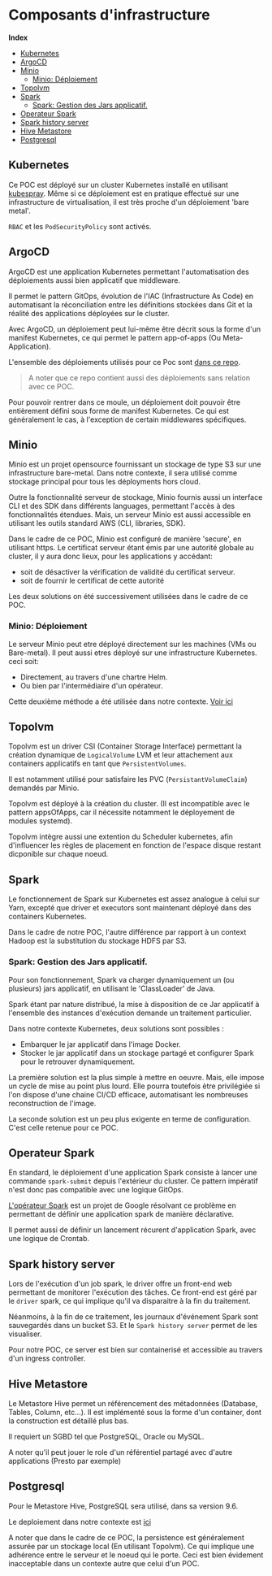 # Composants d'infrastructure

<!-- START doctoc generated TOC please keep comment here to allow auto update -->
<!-- DON'T EDIT THIS SECTION, INSTEAD RE-RUN doctoc TO UPDATE -->
**Index**

- [Kubernetes](#kubernetes)
- [ArgoCD](#argocd)
- [Minio](#minio)
  - [Minio: Déploiement](#minio-d%C3%A9ploiement)
- [Topolvm](#topolvm)
- [Spark](#spark)
  - [Spark: Gestion des Jars applicatif.](#spark-gestion-des-jars-applicatif)
- [Operateur Spark](#operateur-spark)
- [Spark history server](#spark-history-server)
- [Hive Metastore](#hive-metastore)
- [Postgresql](#postgresql)

<!-- END doctoc generated TOC please keep comment here to allow auto update -->



## Kubernetes

Ce POC est déployé sur un cluster Kubernetes installé en utilisant [kubespray](https://github.com/kubernetes-sigs/kubespray). Même si ce déploiement est en pratique effectué sur une infrastructure de virtualisation, il est très proche d'un déploiement 'bare metal'.

`RBAC` et les `PodSecurityPolicy` sont activés.

## ArgoCD

ArgoCD est une application Kubernetes permettant l'automatisation des déploiements aussi bien applicatif que middleware.

Il permet le pattern GitOps, évolution de l'IAC (Infrastructure As Code) en automatisant la réconciliation entre les définitions stockées dans Git et la réalité des applications déployées sur le cluster.

Avec ArgoCD, un déploiement peut lui-même être décrit sous la forme d'un manifest Kubernetes, ce qui permet le pattern app-of-apps (Ou Meta-Application).

L'ensemble des déploiements utilisés pour ce Poc sont [dans ce repo](https://github.com/BROADSoftware/depack).

> A noter que ce repo contient aussi des déploiements sans relation avec ce POC.

Pour pouvoir rentrer dans ce moule, un déploiement doit pouvoir être entièrement défini sous forme de manifest Kubernetes. Ce qui est généralement le cas, à l'exception de certain middlewares spécifiques.

## Minio

Minio est un projet opensource fournissant un stockage de type S3 sur une infrastructure bare-metal.
Dans notre contexte, il sera utilisé comme stockage principal pour tous les déployments hors cloud.

Outre la fonctionnalité serveur de stockage, Minio fournis aussi un interface CLI et des SDK dans différents languages, permettant l'accès à des fonctionnalités étendues. Mais, un serveur Minio est aussi accessible en utilisant les outils  standard AWS (CLI, libraries, SDK).

Dans le cadre de ce POC, Minio est configuré de manière 'secure', en utilisant https. Le certificat serveur étant émis par une autorité globale au cluster, il y aura donc lieux, pour les applications y accédant:

- soit de désactiver la vérification de validité du certificat serveur.
- soit de fournir le certificat de cette autorité

Les deux solutions on été successivement utilisées dans le cadre de ce POC.

### Minio: Déploiement

Le serveur Minio peut etre déployé directement sur les machines (VMs ou Bare-metal). Il peut aussi etres déployé sur une infrastructure Kubernetes. ceci soit:

- Directement, au travers d'une chartre Helm.
- Ou bien par l'intermédiaire d'un opérateur.

Cette deuxième méthode a été utilisée dans notre contexte. [Voir ici](https://github.com/BROADSoftware/depack/tree/master/middlewares/minio.3.0.28)

## Topolvm

Topolvm est un driver CSI (Container Storage Interface) permettant la création dynamique de `LogicalVolume` LVM et leur attachement aux containers applicatifs en tant que `PersistentVolumes`.

Il est notamment utilisé pour satisfaire les PVC (`PersistantVolumeClaim`) demandés par Minio.

Topolvm est déployé à la création du cluster. (Il est incompatible avec le pattern appsOfApps, car il nécessite notamment le déployement de modules systemd).

Topolvm intègre aussi une extention du Scheduler kubernetes, afin d'influencer les règles de placement en fonction de l'espace disque restant dicponible sur chaque noeud.

## Spark

Le fonctionnement de Spark sur Kubernetes est assez analogue à celui sur Yarn, excepté que driver et executors sont maintenant déployé dans des containers Kubernetes.

Dans le cadre de notre POC, l'autre différence par rapport à un context Hadoop est la substitution du stockage HDFS par S3.

### Spark: Gestion des Jars applicatif.

Pour son fonctionnement, Spark va charger dynamiquement un (ou plusieurs) jars applicatif, en utilisant le 'ClassLoader' de Java.

Spark étant par nature distribué, la mise à disposition de ce Jar applicatif à l'ensemble des instances d'exécution demande un traitement particulier.

Dans notre contexte Kubernetes, deux solutions sont possibles :

- Embarquer le jar applicatif dans l'image Docker.
- Stocker le jar applicatif dans un stockage partagé et configurer Spark pour le retrouver dynamiquement.

La première solution est la plus simple à mettre en oeuvre. Mais, elle impose un cycle de mise au point plus lourd. Elle pourra toutefois ètre privilégiée si l'on dispose d'une chaine CI/CD efficace, automatisant les nombreuses reconstruction de l'image.

La seconde solution est un peu plus exigente en terme de configuration. C'est celle retenue pour ce POC.

## Operateur Spark

En standard, le déploiement d'une application Spark consiste à lancer une commande `spark-submit` depuis l'extérieur du cluster. Ce pattern impératif n'est donc pas compatible avec une logique GitOps.

[L'opérateur Spark](https://github.com/GoogleCloudPlatform/spark-on-k8s-operator) est un projet de Google résolvant ce problème en permettant de définir une application spark de manière déclarative.

Il permet aussi de définir un lancement récurent d'application Spark, avec une logique de Crontab.

## Spark history server

Lors de l'exécution d'un job spark, le driver offre un front-end web permettant de monitorer l'exécution des tâches. Ce front-end est géré par le `driver` spark, ce qui implique qu'il va disparaitre à la fin du traitement.

Néanmoins, à la fin de ce traitement, les journaux d'événement Spark sont sauvegardés dans un bucket S3. Et le `Spark history server` permet de les visualiser.

Pour notre POC, ce server est bien sur containerisé et accessible au travers d'un ingress controller.

## Hive Metastore

Le Metastore Hive permet un référencement des métadonnées (Database, Tables, Column, etc...). Il est implémenté sous la forme d'un container, dont la construction est détaillé plus bas.

Il requiert un SGBD tel que PostgreSQL, Oracle ou MySQL.

A noter qu'il peut jouer le role d'un référentiel partagé avec d'autre applications (Presto par exemple)

## Postgresql

Pour le Metastore Hive, PostgreSQL sera utilisé, dans sa version 9.6.

Le deploiement dans notre contexte est [ici](https://github.com/BROADSoftware/depack/tree/master/middlewares/postgresql/server)

A noter que dans le cadre de ce POC, la persistence est généralement assurée par un stockage local (En utilisant Topolvm). Ce qui implique une adhérence entre le serveur et le noeud qui le porte. Ceci est bien évidement inacceptable dans un contexte autre que celui d'un POC.
